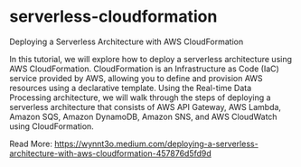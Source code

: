 # serverless-cloudformation
Deploying a Serverless Architecture with AWS CloudFormation

In this tutorial, we will explore how to deploy a serverless architecture using AWS CloudFormation. CloudFormation is an Infrastructure as Code (IaC) service provided by AWS, allowing you to define and provision AWS resources using a declarative template. Using the Real-time Data Processing architecture, we will walk through the steps of deploying a serverless architecture that consists of AWS API Gateway, AWS Lambda, Amazon SQS, Amazon DynamoDB, Amazon SNS, and AWS CloudWatch using CloudFormation.

Read More: https://wynnt3o.medium.com/deploying-a-serverless-architecture-with-aws-cloudformation-457876d5fd9d
